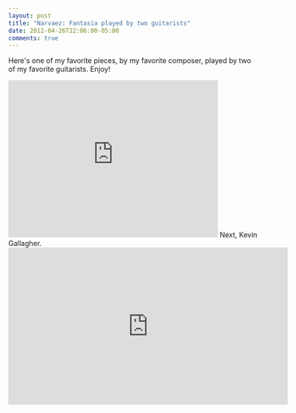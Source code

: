 ```yaml
---
layout: post
title: "Narvaez: Fantasia played by two guitarists"
date: 2012-04-26T22:06:00-05:00
comments: true
---
```

Here's one of my favorite pieces, by my favorite composer, played by two of my favorite guitarists. Enjoy!
<iframe width="420" height="315" src="http://www.youtube.com/embed/4_59oV3eAS4" frameborder="0" allowfullscreen></iframe>
Next, Kevin Gallagher.
<iframe width="560" height="315" src="http://www.youtube.com/embed/LQji4ZIrf54" frameborder="0" allowfullscreen></iframe>
